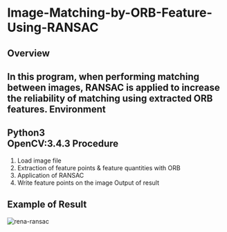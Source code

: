 # Image-Matching-by-ORB-Feature-Using-RANSAC

Overview
-
In this program, when performing matching between images, RANSAC is applied to increase the reliability of matching using extracted ORB features.
Environment
-
Python3<br>
OpenCV:3.4.3
Procedure
-
1. Load image file
1. Extraction of feature points & feature quantities with ORB
1. Application of RANSAC
1. Write feature points on the image Output of result

Example of Result
-
![rena-ransac](https://user-images.githubusercontent.com/43288669/61606127-c2c69c00-ac83-11e9-96b2-8be0ff3649b7.png)
